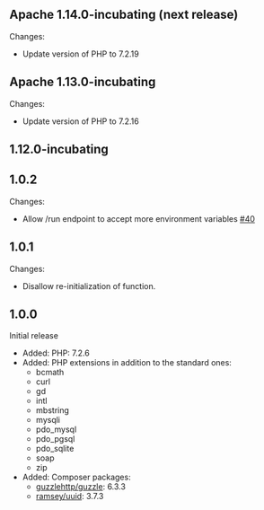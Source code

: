 <!--
#
# Licensed to the Apache Software Foundation (ASF) under one or more
# contributor license agreements.  See the NOTICE file distributed with
# this work for additional information regarding copyright ownership.
# The ASF licenses this file to You under the Apache License, Version 2.0
# (the "License"); you may not use this file except in compliance with
# the License.  You may obtain a copy of the License at
#
#     http://www.apache.org/licenses/LICENSE-2.0
#
# Unless required by applicable law or agreed to in writing, software
# distributed under the License is distributed on an "AS IS" BASIS,
# WITHOUT WARRANTIES OR CONDITIONS OF ANY KIND, either express or implied.
# See the License for the specific language governing permissions and
# limitations under the License.
#
-->

## Apache 1.14.0-incubating (next release)
Changes:
  - Update version of PHP to 7.2.19

## Apache 1.13.0-incubating
Changes:
  - Update version of PHP to 7.2.16

## 1.12.0-incubating
## 1.0.2
Changes:
  - Allow /run endpoint to accept more environment variables [#40](https://github.com/apache/openwhisk-runtime-php/pull/40)

## 1.0.1
Changes:
  - Disallow re-initialization of function.

## 1.0.0
Initial release

- Added: PHP: 7.2.6
- Added: PHP extensions in addition to the standard ones:
    - bcmath
    - curl
    - gd
    - intl
    - mbstring
    - mysqli
    - pdo_mysql
    - pdo_pgsql
    - pdo_sqlite
    - soap
    - zip
- Added: Composer packages:
    - [guzzlehttp/guzzle](https://packagist.org/packages/guzzlehttp/guzzle): 6.3.3
    - [ramsey/uuid](https://packagist.org/packages/ramsey/uuid): 3.7.3
